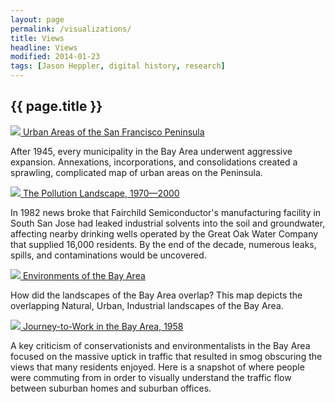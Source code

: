 ```yaml
---
layout: page
permalink: /visualizations/
title: Views
headline: Views
modified: 2014-01-23
tags: [Jason Heppler, digital history, research]
---
```


## {{ page.title }}

<div class="row">
  <div class="col-xs-12 col-md-8">
    <a href="{{ sitel.url }}/visualizations/urban_areas/"><img class="project_preview" src="{{site.url}}/assets/image/urban_areas_preview.png"/>
    Urban Areas of the San Francisco Peninsula</a><br/>
    <p>After 1945, every municipality in the Bay Area underwent 
    aggressive expansion. Annexations, incorporations, and 
    consolidations created a sprawling, complicated map of urban areas 
    on the Peninsula.</p>
    </div>
</div>

<div class="row">
  <div class="col-xs-12 col-md-8">
    <a href="{{ sitel.url }}/visualizations/companies/"><img class="project_preview" src="{{site.url}}/assets/image/superfund_preview.png"/>
    The Pollution Landscape, 1970&#8212;2000</a><br/>
    <p>In 1982 news broke that Fairchild Semiconductor's manufacturing facility in South San Jose had leaked industrial solvents into the soil and groundwater, affecting nearby drinking wells operated by the Great Oak Water Company that supplied 16,000 residents. By the end of the decade, numerous leaks, spills, and contaminations would be uncovered.</p>
    </div>
</div>

<div class="row">
  <div class="col-xs-12 col-md-8">
    <a href="{{ site.url }}/visualizations/rivers/"><img class="project_preview" src="{{ site.url }}/assets/image/rivers_preview.png"/>
    Environments of the Bay Area</a><br/>
    <p>How did the landscapes of the Bay Area overlap? This map depicts 
    the overlapping Natural, Urban, Industrial landscapes of the Bay 
    Area.</p> 
  </div>
</div>

<!--
<div class="row">
  <div class="col-xs-12 col-md-8">
    <a href="{{ site.url }}/visualizations/population/"><img class="project_preview" src="{{ site.url }}/assets/image/population_preview.png"/>
    Population Figures, 1850&#8212;2014</a><br/>
    <p>During and after World War II, northern California experienced 
    tremendous urban growth outside of its traditional urban centers of 
    Oakland, Berkeley, and San Francisco. These charts visualize population 
    change throughout the Peninsula.</p>
  </div>
</div>
-->

<div class="row">
  <div class="col-xs-12 col-md-8">
    <a href="{{ sitel.url }}/visualizations/traffic/"><img class="project_preview" src="{{site.url}}/assets/image/traffic_journey_preview.png"/>
    Journey-to-Work in the Bay Area, 1958</a><br/>
    <p>A key criticism of conservationists and environmentalists in the Bay Area focused on the massive uptick in traffic that resulted in smog obscuring the views that many residents enjoyed. Here is a snapshot of where people were commuting from in order to visually understand the traffic flow between suburban homes and suburban 
    offices.</p>
    </div>
</div>


